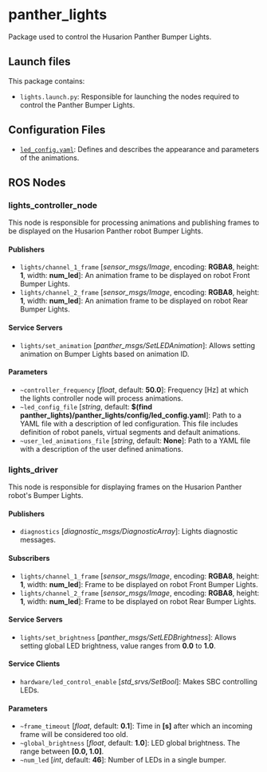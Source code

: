 # panther_lights

Package used to control the Husarion Panther Bumper Lights.

## Launch files

This package contains:

- `lights.launch.py`: Responsible for launching the nodes required to control the Panther Bumper Lights.

## Configuration Files

- [`led_config.yaml`](./config/led_config.yaml): Defines and describes the appearance and parameters of the animations.

## ROS Nodes

### lights_controller_node

This node is responsible for processing animations and publishing frames to be displayed on the Husarion Panther robot Bumper Lights.

#### Publishers

- `lights/channel_1_frame` [*sensor_msgs/Image*, encoding: **RGBA8**, height: **1**, width: **num_led**]: An animation frame to be displayed on robot Front Bumper Lights.
- `lights/channel_2_frame` [*sensor_msgs/Image*, encoding: **RGBA8**, height: **1**, width: **num_led**]: An animation frame to be displayed on robot Rear Bumper Lights.

#### Service Servers

- `lights/set_animation` [*panther_msgs/SetLEDAnimation*]: Allows setting animation on Bumper Lights based on animation ID.

#### Parameters

- `~controller_frequency` [*float*, default: **50.0**]: Frequency [Hz] at which the lights controller node will process animations.
- `~led_config_file` [*string*, default: **$(find panther_lights)/panther_lights/config/led_config.yaml**]: Path to a YAML file with a description of led configuration. This file includes definition of robot panels, virtual segments and default animations.
- `~user_led_animations_file` [*string*, default: **None**]: Path to a YAML file with a description of the user defined animations.

### lights_driver

This node is responsible for displaying frames on the Husarion Panther robot's Bumper Lights.

#### Publishers

- `diagnostics` [*diagnostic_msgs/DiagnosticArray*]: Lights diagnostic messages.

#### Subscribers

- `lights/channel_1_frame` [*sensor_msgs/Image*, encoding: **RGBA8**, height: **1**, width: **num_led**]: Frame to be displayed on robot Front Bumper Lights.
- `lights/channel_2_frame` [*sensor_msgs/Image*, encoding: **RGBA8**, height: **1**, width: **num_led**]: Frame to be displayed on robot Rear Bumper Lights.

#### Service Servers

- `lights/set_brightness` [*panther_msgs/SetLEDBrightness*]: Allows setting global LED brightness, value ranges from **0.0** to **1.0**.

#### Service Clients

- `hardware/led_control_enable` [*std_srvs/SetBool*]: Makes SBC controlling LEDs.

#### Parameters

- `~frame_timeout` [*float*, default: **0.1**]: Time in **[s]** after which an incoming frame will be considered too old.
- `~global_brightness` [*float*, default: **1.0**]: LED global brightness. The range between **[0.0, 1.0]**.
- `~num_led` [*int*, default: **46**]: Number of LEDs in a single bumper.

